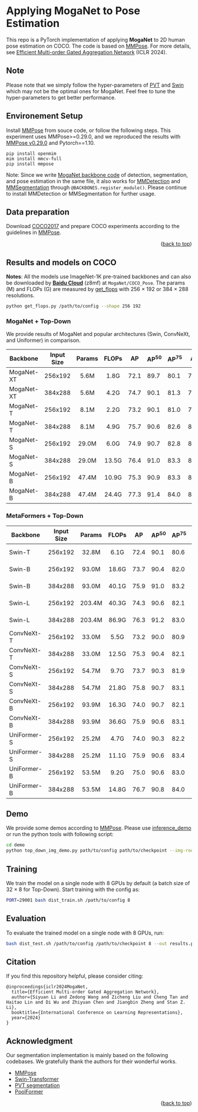 # Applying MogaNet to Pose Estimation

This repo is a PyTorch implementation of applying **MogaNet** to 2D human pose estimation on COCO. The code is based on [MMPose](https://github.com/open-mmlab/mmpose/tree/v0.29.0).
For more details, see [Efficient Multi-order Gated Aggregation Network](https://arxiv.org/abs/2211.03295) (ICLR 2024).

## Note

Please note that we simply follow the hyper-parameters of [PVT](https://github.com/whai362/PVT/tree/v2/detection) and [Swin](https://github.com/microsoft/Swin-Transformer) which may not be the optimal ones for MogaNet. Feel free to tune the hyper-parameters to get better performance.

## Environement Setup

Install [MMPose](https://github.com/open-mmlab/mmpose/) from souce code, or follow the following steps. This experiment uses MMPose>=0.29.0, and we reproduced the results with [MMPose v0.29.0](https://github.com/open-mmlab/mmpose/tree/v0.29.0) and Pytorch==1.10.
```
pip install openmim
mim install mmcv-full
pip install mmpose
```

Note: Since we write [MogaNet backbone code](../models/moganet.py) of detection, segmentation, and pose estimation in the same file, it also works for [MMDetection](https://github.com/open-mmlab/mmdetection/tree/v2.26.0) and [MMSegmentation](https://github.com/open-mmlab/mmsegmentation/tree/v0.29.1) through `@BACKBONES.register_module()`. Please continue to install MMDetection or MMSegmentation for further usage.

## Data preparation

Download [COCO2017](https://cocodataset.org/#download) and prepare COCO experiments according to the guidelines in [MMPose](https://github.com/open-mmlab/mmpose/).

<p align="right">(<a href="#top">back to top</a>)</p>

## Results and models on COCO

**Notes**: All the models use ImageNet-1K pre-trained backbones and can also be downloaded by [**Baidu Cloud**](https://pan.baidu.com/s/1d5MTTC66gegehmfZvCQRUA?pwd=z8mf) (z8mf) at `MogaNet/COCO_Pose`. The params (M) and FLOPs (G) are measured by [get_flops](get_flops.py) with 256 $\times$ 192 or 384 $\times$ 288 resolutions.
```bash
python get_flops.py /path/to/config --shape 256 192
```

### MogaNet + Top-Down

We provide results of MogaNet and popular architectures (Swin, ConvNeXt, and Uniformer) in comparison.

| Backbone | Input Size | Params | FLOPs | AP | AP<sup>50</sup> | AP<sup>75</sup> | AR | AR<sup>M</sup> | AR<sup>L</sup> | Config | Download |
|---|:---:|:---:|:---:|:---:|---|---|---|---|---|:---:|:---:|
| MogaNet-XT | 256x192 | 5.6M | 1.8G | 72.1 | 89.7 | 80.1 | 77.7 | 73.6 | 83.6 | [config](https://github.com/Westlake-AI/MogaNet/tree/main/pose_estimation/configs/body/2d_kpt_sview_rgb_img/topdown_heatmap/coco/moganet_xt_coco_256x192.py) | [log](https://github.com/Westlake-AI/MogaNet/releases/download/moganet-pose-weights/moganet_xt_coco_256x192.log.json) \| [model](https://github.com/Westlake-AI/MogaNet/releases/download/moganet-pose-weights/moganet_xt_coco_256x192.pth) |
| MogaNet-XT | 384x288 | 5.6M | 4.2G | 74.7 | 90.1 | 81.3 | 79.9 | 75.9 | 85.9 | [config](https://github.com/Westlake-AI/MogaNet/tree/main/pose_estimation/configs/body/2d_kpt_sview_rgb_img/topdown_heatmap/coco/moganet_xt_coco_384x288.py) | [log](https://github.com/Westlake-AI/MogaNet/releases/download/moganet-pose-weights/moganet_xt_coco_384x288.log.json) \| [model](https://github.com/Westlake-AI/MogaNet/releases/download/moganet-pose-weights/moganet_xt_coco_384x288.pth) |
| MogaNet-T | 256x192 | 8.1M | 2.2G | 73.2 | 90.1 | 81.0 | 78.8 | 74.9 | 84.4 | [config](https://github.com/Westlake-AI/MogaNet/tree/main/pose_estimation/configs/body/2d_kpt_sview_rgb_img/topdown_heatmap/coco/moganet_t_coco_256x192.py) | [log](https://github.com/Westlake-AI/MogaNet/releases/download/moganet-pose-weights/moganet_t_coco_256x192.log.json) \| [model](https://github.com/Westlake-AI/MogaNet/releases/download/moganet-pose-weights/moganet_t_coco_256x192.pth) |
| MogaNet-T | 384x288 | 8.1M | 4.9G | 75.7 | 90.6 | 82.6 | 80.9 | 76.8 | 86.7 | [config](https://github.com/Westlake-AI/MogaNet/tree/main/pose_estimation/configs/body/2d_kpt_sview_rgb_img/topdown_heatmap/coco/moganet_t_coco_384x288.py) | [log](https://github.com/Westlake-AI/MogaNet/releases/download/moganet-pose-weights/moganet_t_coco_384x288.log.json) \| [model](https://github.com/Westlake-AI/MogaNet/releases/download/moganet-pose-weights/moganet_t_coco_384x288.pth) |
| MogaNet-S | 256x192 | 29.0M | 6.0G | 74.9 | 90.7 | 82.8 | 80.1 | 75.7 | 86.3 | [config](https://github.com/Westlake-AI/MogaNet/tree/main/pose_estimation/configs/body/2d_kpt_sview_rgb_img/topdown_heatmap/coco/moganet_s_coco_256x192.py) | [log](https://github.com/Westlake-AI/MogaNet/releases/download/moganet-pose-weights/moganet_s_coco_256x192.log.json) \| [model](https://github.com/Westlake-AI/MogaNet/releases/download/moganet-pose-weights/moganet_s_coco_256x192.pth) |
| MogaNet-S | 384x288 | 29.0M | 13.5G | 76.4 | 91.0 | 83.3 | 81.4 | 77.1 | 87.7 | [config](https://github.com/Westlake-AI/MogaNet/tree/main/pose_estimation/configs/body/2d_kpt_sview_rgb_img/topdown_heatmap/coco/moganet_s_coco_384x288.py) | [log](https://github.com/Westlake-AI/MogaNet/releases/download/moganet-pose-weights/moganet_s_coco_384x288.log.json) \| [model](https://github.com/Westlake-AI/MogaNet/releases/download/moganet-pose-weights/moganet_s_coco_384x288.pth) |
| MogaNet-B | 256x192 | 47.4M | 10.9G | 75.3 | 90.9 | 83.3 | 80.7 | 76.4 | 87.1 | [config](https://github.com/Westlake-AI/MogaNet/tree/main/pose_estimation/configs/body/2d_kpt_sview_rgb_img/topdown_heatmap/coco/moganet_b_coco_256x192.py) | [log](https://github.com/Westlake-AI/MogaNet/releases/download/moganet-pose-weights/moganet_b_coco_256x192.log.json) \| [model](https://github.com/Westlake-AI/MogaNet/releases/download/moganet-pose-weights/moganet_b_coco_256x192.pth) |
| MogaNet-B | 384x288 | 47.4M | 24.4G | 77.3 | 91.4 | 84.0 | 82.2 | 77.9 | 88.5 | [config](https://github.com/Westlake-AI/MogaNet/tree/main/pose_estimation/configs/body/2d_kpt_sview_rgb_img/topdown_heatmap/coco/moganet_b_coco_384x288.py) | [log](https://github.com/Westlake-AI/MogaNet/releases/download/moganet-pose-weights/moganet_b_coco_384x288.log.json) \| [model](https://github.com/Westlake-AI/MogaNet/releases/download/moganet-pose-weights/moganet_b_coco_384x288.pth) |

### MetaFormers + Top-Down

| Backbone | Input Size | Params | FLOPs | AP | AP<sup>50</sup> | AP<sup>75</sup> | AR | AR<sup>M</sup> | AR<sup>L</sup> | Config | Download |
|---|:---:|:---:|:---:|:---:|---|---|---|---|---|:---:|:---:|
| Swin-T | 256x192 | 32.8M | 6.1G | 72.4 | 90.1 | 80.6 | 78.2 | 74.0 | 84.3 | [config](https://github.com/Westlake-AI/MogaNet/tree/main/pose_estimation/configs/body/2d_kpt_sview_rgb_img/topdown_heatmap/coco/swin_t_p4_w7_coco_256x192.py) | [model](https://download.openmmlab.com/mmpose/top_down/swin/swin_t_p4_w7_coco_256x192-eaefe010_20220503.pth) \| [log](https://download.openmmlab.com/mmpose/top_down/swin/swin_t_p4_w7_coco_256x192_20220503.log.json) |
| Swin-B | 256x192 | 93.0M | 18.6G | 73.7 | 90.4 | 82.0 | 79.8 | 74.9 | 85.7 | [config](https://github.com/Westlake-AI/MogaNet/tree/main/pose_estimation/configs/body/2d_kpt_sview_rgb_img/topdown_heatmap/coco/swin_b_p4_w7_coco_256x192.py) | [model](https://download.openmmlab.com/mmpose/top_down/swin/swin_b_p4_w7_coco_256x192-7432be9e_20220705.pth) \| [log](https://download.openmmlab.com/mmpose/top_down/swin/swin_b_p4_w7_coco_256x192_20220705.log.json) |
| Swin-B | 384x288 | 93.0M | 40.1G | 75.9 | 91.0 | 83.2 | 78.8 | 76.5 | 87.5 | [config](https://github.com/Westlake-AI/MogaNet/tree/main/pose_estimation/configs/body/2d_kpt_sview_rgb_img/topdown_heatmap/coco/swin_b_p4_w7_coco_384x288.py) | [model](https://download.openmmlab.com/mmpose/top_down/swin/swin_b_p4_w7_coco_384x288-3abf54f9_20220705.pth) \| [log](https://download.openmmlab.com/mmpose/top_down/swin/swin_b_p4_w7_coco_384x288_20220705.log.json) |
| Swin-L | 256x192 | 203.4M | 40.3G | 74.3 | 90.6 | 82.1 | 79.8 | 75.5 | 86.2 | [config](https://github.com/Westlake-AI/MogaNet/tree/main/pose_estimation/configs/body/2d_kpt_sview_rgb_img/topdown_heatmap/coco/swin_l_p4_w7_coco_256x192.py) | [model](https://download.openmmlab.com/mmpose/top_down/swin/swin_l_p4_w7_coco_256x192-642a89db_20220705.pth) \| [log](https://download.openmmlab.com/mmpose/top_down/swin/swin_l_p4_w7_coco_256x192_20220705.log.json) |
| Swin-L | 384x288 | 203.4M | 86.9G | 76.3 | 91.2 | 83.0 | 81.4 | 77.0 | 87.9 | [config](https://github.com/Westlake-AI/MogaNet/tree/main/pose_estimation/configs/body/2d_kpt_sview_rgb_img/topdown_heatmap/coco/swin_l_p4_w7_coco_384x288.py) | [model](https://download.openmmlab.com/mmpose/top_down/swin/swin_l_p4_w7_coco_384x288-c36b7845_20220705.pth) \| [log](https://download.openmmlab.com/mmpose/top_down/swin/swin_l_p4_w7_coco_384x288_20220705.log.json) |
| ConvNeXt-T | 256x192 | 33.0M | 5.5G | 73.2 | 90.0 | 80.9 | 78.8 | 74.5 | 85.1 | [config](https://github.com/Westlake-AI/MogaNet/tree/main/pose_estimation/configs/body/2d_kpt_sview_rgb_img/topdown_heatmap/coco/convnext_t_coco_256x192.py) | [log](https://github.com/Westlake-AI/MogaNet/releases/download/moganet-pose-weights/convnext_t_coco_256x192.log.json) \| [model](https://github.com/Westlake-AI/MogaNet/releases/download/moganet-pose-weights/convnext_t_coco_256x192.pth) |
| ConvNeXt-T | 384x288 | 33.0M | 12.5G | 75.3 | 90.4 | 82.1 | 80.5 | 76.1 | 86.8 | [config](https://github.com/Westlake-AI/MogaNet/tree/main/pose_estimation/configs/body/2d_kpt_sview_rgb_img/topdown_heatmap/coco/convnext_t_coco_384x288.py) | [log](https://github.com/Westlake-AI/MogaNet/releases/download/moganet-pose-weights/convnext_t_coco_384x288.log.json) \| [model](https://github.com/Westlake-AI/MogaNet/releases/download/moganet-pose-weights/convnext_t_coco_384x288.pth) |
| ConvNeXt-S | 256x192 | 54.7M | 9.7G | 73.7 | 90.3 | 81.9 | 79.3 | 75.0 | 85.5 | [config](https://github.com/Westlake-AI/MogaNet/tree/main/pose_estimation/configs/body/2d_kpt_sview_rgb_img/topdown_heatmap/coco/convnext_s_coco_256x192.py) | [log](https://github.com/Westlake-AI/MogaNet/releases/download/moganet-pose-weights/convnext_s_coco_256x192.log.json) \| [model](https://github.com/Westlake-AI/MogaNet/releases/download/moganet-pose-weights/convnext_s_coco_256x192.pth) |
| ConvNeXt-S | 384x288 | 54.7M | 21.8G | 75.8 | 90.7 | 83.1 | 81.0 | 76.8 | 87.1 | [config](https://github.com/Westlake-AI/MogaNet/tree/main/pose_estimation/configs/body/2d_kpt_sview_rgb_img/topdown_heatmap/coco/convnext_s_coco_384x288.py) | [log](https://github.com/Westlake-AI/MogaNet/releases/download/moganet-pose-weights/convnext_s_coco_384x288.log.json) \| [model](https://github.com/Westlake-AI/MogaNet/releases/download/moganet-pose-weights/convnext_s_coco_384x288.pth) |
| ConvNeXt-B | 256x192 | 93.9M | 16.3G | 74.0 | 90.7 | 82.1 | 79.5 | 75.2 | 85.7 | [config](https://github.com/Westlake-AI/MogaNet/tree/main/pose_estimation/configs/body/2d_kpt_sview_rgb_img/topdown_heatmap/coco/convnext_b_coco_256x192.py) | [log](https://github.com/Westlake-AI/MogaNet/releases/download/moganet-pose-weights/convnext_b_coco_256x192.log.json) \| [model](https://github.com/Westlake-AI/MogaNet/releases/download/moganet-pose-weights/convnext_b_coco_256x192.pth) |
| ConvNeXt-B | 384x288 | 93.9M | 36.6G | 75.9 | 90.6 | 83.1 | 81.1 | 76.5 | 87.7 | [config](https://github.com/Westlake-AI/MogaNet/tree/main/pose_estimation/configs/body/2d_kpt_sview_rgb_img/topdown_heatmap/coco/convnext_b_coco_384x288.py) | [log](https://github.com/Westlake-AI/MogaNet/releases/download/moganet-pose-weights/convnext_b_coco_384x288.log.json) \| [model](https://github.com/Westlake-AI/MogaNet/releases/download/moganet-pose-weights/convnext_b_coco_384x288.pth) |
| UniFormer-S | 256x192 | 25.2M | 4.7G | 74.0 | 90.3 | 82.2 | 79.5 | 66.8 | 76.7 | [config](https://github.com/Westlake-AI/MogaNet/tree/main/pose_estimation/configs/body/2d_kpt_sview_rgb_img/topdown_heatmap/coco/uniformer_s_coco_256x192.py) | [log](https://github.com/Westlake-AI/MogaNet/releases/download/moganet-pose-weights/uniformer_s_coco_256x192.log.json) \| [model](https://github.com/Westlake-AI/MogaNet/releases/download/moganet-pose-weights/uniformer_s_coco_256x192.pth) |
| UniFormer-S | 384x288 | 25.2M | 11.1G | 75.9 | 90.6 | 83.4 | 81.4 | 68.6 | 79.0 | [config](https://github.com/Westlake-AI/MogaNet/tree/main/pose_estimation/configs/body/2d_kpt_sview_rgb_img/topdown_heatmap/coco/uniformer_s_coco_384x288.py) | [log](https://github.com/Westlake-AI/MogaNet/releases/download/moganet-pose-weights/uniformer_s_coco_384x288.log.json) \| [model](https://github.com/Westlake-AI/MogaNet/releases/download/moganet-pose-weights/uniformer_s_coco_384x288.pth) |
| UniFormer-B | 256x192 | 53.5M | 9.2G | 75.0 | 90.6 | 83.0 | 80.4 | 67.8 | 77.7 | [config](https://github.com/Westlake-AI/MogaNet/tree/main/pose_estimation/configs/body/2d_kpt_sview_rgb_img/topdown_heatmap/coco/uniformer_b_coco_256x192.py) | [log](https://github.com/Westlake-AI/MogaNet/releases/download/moganet-pose-weights/uniformer_b_coco_256x192.log.json) \| [model](https://github.com/Westlake-AI/MogaNet/releases/download/moganet-pose-weights/uniformer_b_coco_256x192.pth) |
| UniFormer-B | 384x288 | 53.5M | 14.8G | 76.7 | 90.8 | 84.0 | 81.4 | 69.3 | 79.7 | [config](https://github.com/Westlake-AI/MogaNet/tree/main/pose_estimation/configs/body/2d_kpt_sview_rgb_img/topdown_heatmap/coco/uniformer_b_coco_384x288.py) | [log](https://github.com/Westlake-AI/MogaNet/releases/download/moganet-pose-weights/uniformer_b_coco_384x288.log.json) \| [model](https://github.com/Westlake-AI/MogaNet/releases/download/moganet-pose-weights/uniformer_b_coco_384x288.pth) |

## Demo

We provide some demos according to [MMPose](https://github.com/open-mmlab/mmpose/demo). Please use [inference_demo](./demo/inference_demo.ipynb) or run the python tools with following script:
```bash
cd demo
python top_down_img_demo.py path/to/config path/to/checkpoint --img-root coco2017_val --json-file ../data/coco/annotations/person_keypoints_val2017.json --show
```

## Training

We train the model on a single node with 8 GPUs by default (a batch size of 32 $\times$ 8 for Top-Down). Start training with the config as:
```bash
PORT=29001 bash dist_train.sh /path/to/config 8
```

## Evaluation

To evaluate the trained model on a single node with 8 GPUs, run:
```bash
bash dist_test.sh /path/to/config /path/to/checkpoint 8 --out results.pkl --eval mAP
```

## Citation

If you find this repository helpful, please consider citing:
```
@inproceedings{iclr2024MogaNet,
  title={Efficient Multi-order Gated Aggregation Network},
  author={Siyuan Li and Zedong Wang and Zicheng Liu and Cheng Tan and Haitao Lin and Di Wu and Zhiyuan Chen and Jiangbin Zheng and Stan Z. Li},
  booktitle={International Conference on Learning Representations},
  year={2024}
}
```

## Acknowledgment

Our segmentation implementation is mainly based on the following codebases. We gratefully thank the authors for their wonderful works.

- [MMPose](https://github.com/open-mmlab/mmpose)
- [Swin-Transformer](https://github.com/microsoft/Swin-Transformer)
- [PVT segmentation](https://github.com/whai362/PVT/tree/v2/segmentation)
- [PoolFormer](https://github.com/sail-sg/poolformer)

<p align="right">(<a href="#top">back to top</a>)</p>
